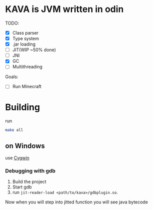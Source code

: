 # KAVA is JVM written in odin

TODO:
- [X] Class parser
- [X] Type system
- [X] .jar loading
- [ ] JIT(WIP ~50% done)
- [ ] JNI
- [X] GC
- [ ] Multithreading

Goals:
- [ ] Run Minecraft

# Building 
run 
```sh
make all
```
## on Windows
use [Cygwin](https://www.cygwin.com/)


### Debugging with gdb

1. Build the project
2. Start gdb
3. run `jit-reader-load <path/to/kava>/gdbplugin.so`.

Now when you will step into jitted function you will see java bytecode

